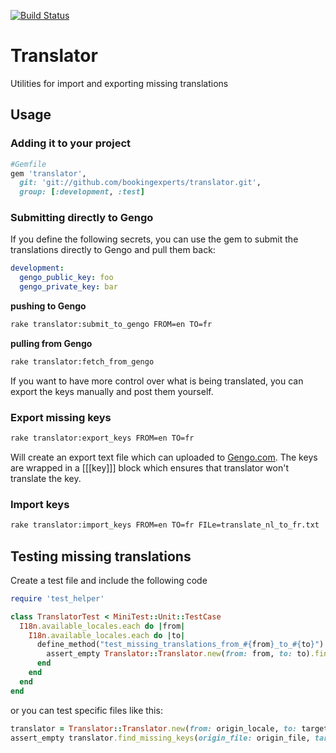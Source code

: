 [![Build Status](https://semaphoreci.com/api/v1/bookingexperts/translator/branches/master/badge.svg)](https://semaphoreci.com/bookingexperts/translator)

# Translator

Utilities for import and exporting missing translations

## Usage

### Adding it to your project

```ruby
#Gemfile
gem 'translator',
  git: 'git://github.com/bookingexperts/translator.git',
  group: [:development, :test]
```

### Submitting directly to Gengo

If you define the following secrets, you can use the gem to submit the
translations directly to Gengo and pull them back:

```yaml
development:
  gengo_public_key: foo
  gengo_private_key: bar
```

**pushing to Gengo**

```bash
rake translator:submit_to_gengo FROM=en TO=fr
```

**pulling from Gengo**

```bash
rake translator:fetch_from_gengo
```

If you want to have more control over what is being translated, you can export
the keys manually and post them yourself.

### Export missing keys

```bash
rake translator:export_keys FROM=en TO=fr
```

Will create an export text file which can uploaded to [Gengo.com](http://gengo.com/).
The keys are wrapped in a [[[key]]] block which ensures that translator won't translate the key.

### Import keys

```bash
rake translator:import_keys FROM=en TO=fr FILe=translate_nl_to_fr.txt
```

## Testing missing translations

Create a test file and include the following code

```ruby
require 'test_helper'

class TranslatorTest < MiniTest::Unit::TestCase
  I18n.available_locales.each do |from|
    I18n.available_locales.each do |to|
      define_method("test_missing_translations_from_#{from}_to_#{to}") do
        assert_empty Translator::Translator.new(from: from, to: to).find_missing_keys
      end
    end
  end
end
```

or you can test specific files like this:

```ruby
translator = Translator::Translator.new(from: origin_locale, to: target_locale)
assert_empty translator.find_missing_keys(origin_file: origin_file, target_file: target_file)
```
